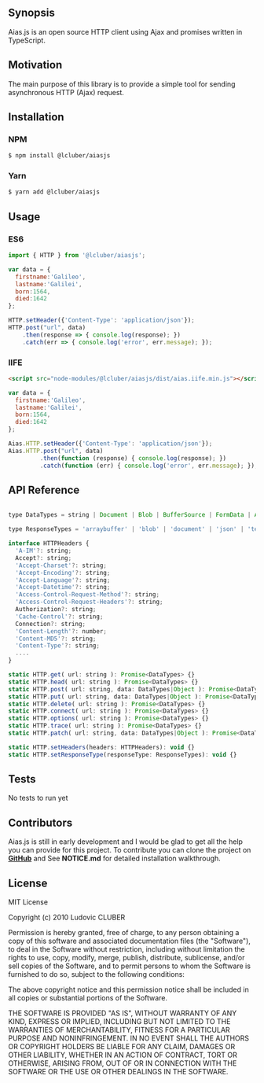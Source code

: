 ## Synopsis

Aias.js is an open source HTTP client using Ajax and promises written in TypeScript.

## Motivation

The main purpose of this library is to provide a simple tool for sending asynchronous HTTP (Ajax) request.

## Installation

### NPM

```bash
$ npm install @lcluber/aiasjs
```

### Yarn
```bash
$ yarn add @lcluber/aiasjs
```

## Usage

### ES6

```javascript
import { HTTP } from '@lcluber/aiasjs';

var data = {
  firstname:'Galileo',
  lastname:'Galilei',
  born:1564,
  died:1642
};

HTTP.setHeader({'Content-Type': 'application/json'});
HTTP.post("url", data)
    .then(response => { console.log(response); })
    .catch(err => { console.log('error', err.message); });
```

### IIFE

```html
<script src="node-modules/@lcluber/aiasjs/dist/aias.iife.min.js"></script>
```

```javascript
var data = {
  firstname:'Galileo',
  lastname:'Galilei',
  born:1564,
  died:1642
};

Aias.HTTP.setHeader({'Content-Type': 'application/json'});
Aias.HTTP.post("url", data)
         .then(function (response) { console.log(response); })
         .catch(function (err) { console.log('error', err.message); });
```

## API Reference

```javascript

type DataTypes = string | Document | Blob | BufferSource | FormData | ArrayBufferView | ArrayBuffer | FormData | URLSearchParams | ReadableStream | null;

type ResponseTypes = 'arraybuffer' | 'blob' | 'document' | 'json' | 'text' | '';

interface HTTPHeaders {
  'A-IM'?: string;
  Accept?: string;
  'Accept-Charset'?: string;
  'Accept-Encoding'?: string;
  'Accept-Language'?: string;
  'Accept-Datetime'?: string;
  'Access-Control-Request-Method'?: string;
  'Access-Control-Request-Headers'?: string;
  Authorization?: string;
  'Cache-Control'?: string;
  Connection?: string;
  'Content-Length'?: number;
  'Content-MD5'?: string;
  'Content-Type'?: string;
  ....
}

static HTTP.get( url: string ): Promise<DataTypes> {}
static HTTP.head( url: string ): Promise<DataTypes> {}
static HTTP.post( url: string, data: DataTypes|Object ): Promise<DataTypes> {}
static HTTP.put( url: string, data: DataTypes|Object ): Promise<DataTypes> {}
static HTTP.delete( url: string ): Promise<DataTypes> {}
static HTTP.connect( url: string ): Promise<DataTypes> {}
static HTTP.options( url: string ): Promise<DataTypes> {}
static HTTP.trace( url: string ): Promise<DataTypes> {}
static HTTP.patch( url: string, data: DataTypes|Object ): Promise<DataTypes> {}

static HTTP.setHeaders(headers: HTTPHeaders): void {}
static HTTP.setResponseType(responseType: ResponseTypes): void {}

```

## Tests

No tests to run yet

## Contributors

Aias.js is still in early development and I would be glad to get all the help you can provide for this project.
To contribute you can clone the project on **[GitHub](https://github.com/LCluber/Aias.js)** and See **NOTICE.md** for detailed installation walkthrough.

## License

MIT License

Copyright (c) 2010 Ludovic CLUBER

Permission is hereby granted, free of charge, to any person obtaining a copy
of this software and associated documentation files (the "Software"), to deal
in the Software without restriction, including without limitation the rights
to use, copy, modify, merge, publish, distribute, sublicense, and/or sell
copies of the Software, and to permit persons to whom the Software is
furnished to do so, subject to the following conditions:

The above copyright notice and this permission notice shall be included in all
copies or substantial portions of the Software.

THE SOFTWARE IS PROVIDED "AS IS", WITHOUT WARRANTY OF ANY KIND, EXPRESS OR
IMPLIED, INCLUDING BUT NOT LIMITED TO THE WARRANTIES OF MERCHANTABILITY,
FITNESS FOR A PARTICULAR PURPOSE AND NONINFRINGEMENT. IN NO EVENT SHALL THE
AUTHORS OR COPYRIGHT HOLDERS BE LIABLE FOR ANY CLAIM, DAMAGES OR OTHER
LIABILITY, WHETHER IN AN ACTION OF CONTRACT, TORT OR OTHERWISE, ARISING FROM,
OUT OF OR IN CONNECTION WITH THE SOFTWARE OR THE USE OR OTHER DEALINGS IN THE
SOFTWARE.
